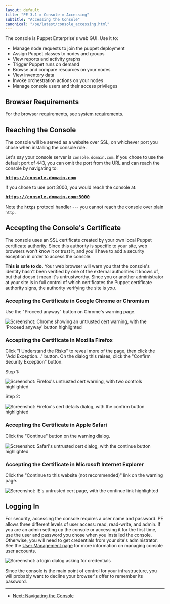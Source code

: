 ```yaml
---
layout: default
title: "PE 3.1 » Console » Accessing"
subtitle: "Accessing the Console"
canonical: "/pe/latest/console_accessing.html"
---
```


The console is Puppet Enterprise's web GUI. Use it to:

* Manage node requests to join the puppet deployment
* Assign Puppet classes to nodes and groups
* View reports and activity graphs
* Trigger Puppet runs on demand
* Browse and compare resources on your nodes
* View inventory data
* Invoke orchestration actions on your nodes
* Manage console users and their access privileges

Browser Requirements
-----

For the browser requirements, see [system requirements](/pe/3.1/install_system_requirements.html#browser).

Reaching the Console
-----

The console will be served as a website over SSL, on whichever port you chose when installing the console role.

Let's say your console server is `console.domain.com`. If you chose to use the default port of 443, you can omit the port from the URL and can reach the console by navigating to:

<big><strong><code>https://console.domain.com</code></strong></big>

If you chose to use port 3000, you would reach the console at:

<big><strong><code>https://console.domain.com:3000</code></strong></big>

Note the **`https`** protocol handler --- you cannot reach the console over plain `http`.

Accepting the Console's Certificate
-----

The console uses an SSL certificate created by your own local Puppet certificate authority. Since this authority is specific to your site, web browsers won't know it or trust it, and you'll have to add a security exception in order to access the console.

**This is safe to do.** Your web browser will warn you that the console's identity hasn't been verified by one of the external authorities it knows of, but that doesn't mean it's untrustworthy. Since you or another administrator at your site is in full control of which certificates the Puppet certificate authority signs, the authority verifying the site is _you._

### Accepting the Certificate in Google Chrome or Chromium

Use the "Proceed anyway" button on Chrome's warning page.

![Screenshot: Chrome showing an untrusted cert warning, with the 'Proceed anyway' button highlighted][cert_chrome]

### Accepting the Certificate in Mozilla Firefox

Click "I Understand the Risks" to reveal more of the page, then click the "Add Exception..." button. On the dialog this raises, click the "Confirm Security Exception" button.

Step 1:

![Screenshot: Firefox's untrusted cert warning, with two controls highlighted][cert_firefox1]

Step 2:

![Screenshot: Firefox's cert details dialog, with the confirm button highlighted][cert_firefox2]

### Accepting the Certificate in Apple Safari

Click the "Continue" button on the warning dialog.

![Screenshot: Safari's untrusted cert dialog, with the continue button highlighted][cert_safari]

### Accepting the Certificate in Microsoft Internet Explorer

Click the "Continue to this website (not recommended)" link on the warning page.

![Screenshot: IE's untrusted cert page, with the continue link highlighted][cert_ie]

[cert_chrome]: ./images/console/accessing_cert_chrome.png
[cert_firefox1]: ./images/console/accessing_cert_firefox1.png
[cert_firefox2]: ./images/console/accessing_cert_firefox2.png
[cert_safari]: ./images/console/accessing_cert_safari.png
[cert_ie]: ./images/console/accessing_cert_ie.png
[login]: ./images/console/accessing_login.png



Logging In
-----

For security, accessing the console requires a user name and password. PE allows three different levels of user access: read, read-write, and admin. If you are an admin setting up the console or accessing it for the first time, use the user and password you chose when you installed the console. Otherwise, you will need to get credentials from your site's administrator. See the [User Management page](./console_auth.html) for more information on managing console user accounts.

![Screenshot: a login dialog asking for credentials][login]

Since the console is the main point of control for your infrastructure, you will probably want to decline your browser's offer to remember its password.


* * *

- [Next: Navigating the Console](./console_navigating.html)
